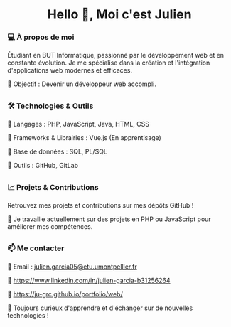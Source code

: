 <h1 align="center">Hello 👋, Moi c'est Julien</h1>

<h3>💻 À propos de moi</h3>

Étudiant en BUT Informatique, passionné par le développement web et en constante évolution. Je me spécialise dans la création et l'intégration d'applications web modernes et efficaces.

🎯 Objectif : Devenir un développeur web accompli.

##

<h3>🛠️ Technologies & Outils</h3>

🔹 Langages : PHP, JavaScript, Java, HTML, CSS

🔹 Frameworks & Librairies : Vue.js (En apprentisage)

🔹 Base de données : SQL, PL/SQL

🔹 Outils : GitHub, GitLab

##

<h3>📈 Projets & Contributions</h3>

Retrouvez mes projets et contributions sur mes dépôts GitHub !

📌 Je travaille actuellement sur des projets en PHP ou JavaScript pour améliorer mes compétences.

##

<h3>📫 Me contacter</h3>

📧 Email : julien.garcia05@etu.umontpellier.fr

🔗 https://www.linkedin.com/in/julien-garcia-b31256264

🔗 https://ju-grc.github.io/portfolio/web/

🚀 Toujours curieux d'apprendre et d'échanger sur de nouvelles technologies !
